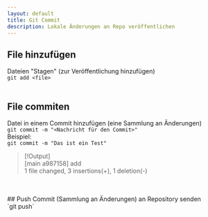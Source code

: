 ```yaml
---
layout: default
title: Git Commit
description: Lokale Änderungen an Repo veröffentlichen
---
```

## File hinzufügen
Dateien "Stagen" (zur Veröffentlichung hinzufügen) <br>
`git add <file>`
<br>
<br>
## File commiten
Datei in einem Commit hinzufügen (eine Sammlung an Änderungen) <br>
`git commit -m "<Nachricht für den Commit>"`
<br>
Beispiel: <br>
`git commit -m "Das ist ein Test"`
<br>
> [!Output] <br>
> [main a987158] add <br>
> 1 file changed, 3 insertions(+), 1 deletion(-)

<br>
<br>
## Push
Commit (Sammlung an Änderungen) an Repository senden <br>
`git push`